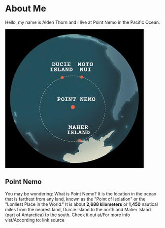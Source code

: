 # About Me

Hello, my name is Alden Thorn and I live at Point Nemo in the Pacific Ocean. 

![Map image of the location of Point Nemo in the Pacific Ocean](PointNemo.jpg "Point Nemo map")

## Point Nemo

You may be wondering: What is Point Nemo? It is the location in the ocean that is farthest from any land, known as the "Point of Isolation" or the "Lonliest Place in the World." It is about **2,688 kilometers** or **1,450** nautical miles from the nearest land, Durcie Island to the north and Maher Island (part of Antarctica) to the south. 
Check it out at/For more info vist/According to: link source
